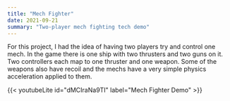 ```yaml
---
title: "Mech Fighter"
date: 2021-09-21
summary: "Two-player mech fighting tech demo"
---
```


For this project, I had the idea of having two players try and control one mech. In the game there is one ship with two thrusters and two guns on it. Two controllers each map to one thruster and one weapon. Some of the weapons also have recoil and the mechs have a very simple physics acceleration applied to them.

{{< youtubeLite id="dMCIraNa9TI" label="Mech Fighter Demo" >}}